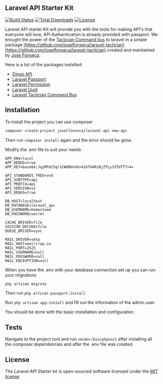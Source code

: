 ## Laravel API Starter Kit

[![Build Status](https://travis-ci.org/joselfonseca/laravel-api.svg)](https://travis-ci.org/joselfonseca/laravel-api)
[![Total Downloads](https://poser.pugx.org/joselfonseca/laravel-api/downloads.svg)](https://packagist.org/packages/joselfonseca/laravel-api) 
[![License](https://poser.pugx.org/laravel/framework/license.svg)](https://packagist.org/packages/laravel/framework)

Laravel API starter Kit will provide you with the tools for making API's that everyone will love, API Authentication is already provided with passport. We brought the power of the [Tactician Command bus](http://tactician.thephpleague.com/) to laravel in a simple package [https://github.com/joselfonseca/laravel-tactician](https://github.com/joselfonseca/laravel-tactician) created and maintained by [Jose Fonseca](https://github.com/joselfonseca). 

Here is a list of the packages installed:

- [Dingo API](https://github.com/dingo/api)
- [Laravel Passport](https://laravel.com/docs/5.4/passport)
- [Laravel Permission](https://github.com/spatie/laravel-permission)
- [Laravel Uuid](https://github.com/webpatser/laravel-uuid)
- [Laravel Tactician Command Bus](https://github.com/joselfonseca/laravel-tactician)

## Installation

To install the project you can use composer

```bash
composer create-project joselfonseca/laravel-api new-api
```

Then run `composer install` again and the error should be gone.

Modify the .env file to suit your needs

```
APP_ENV=local
APP_DEBUG=true
APP_KEY=base64:JqyMTmt5qr1CW6BH+GG+4iKfU4RiNjZTLy33TdTT7+4=

API_STANDARDS_TREE=vnd
API_SUBTYPE=api
API_PREFIX=api
API_VERSION=v1
API_DEBUG=true

DB_HOST=localhost
DB_DATABASE=laravel_api
DB_USERNAME=homestead
DB_PASSWORD=secret

CACHE_DRIVER=file
SESSION_DRIVER=file
QUEUE_DRIVER=sync

MAIL_DRIVER=smtp
MAIL_HOST=mailtrap.io
MAIL_PORT=2525
MAIL_USERNAME=null
MAIL_PASSWORD=null
MAIL_ENCRYPTION=null
```

When you have the .env with your database connection set up you can run your migrations

```bash
php artisan migrate
```
Then run `php artisan passport:install`

Run `php artisan app:install` and fill out the information of the admin user.

You should be done with the basic installation and configuration.

## Tests

Navigate to the project root and run `vendor/bin/phpunit` after installing all the composer dependencies and after the .env file was created.

## License

The Laravel API Starter kit is open-sourced software licensed under the [MIT license](http://opensource.org/licenses/MIT)
